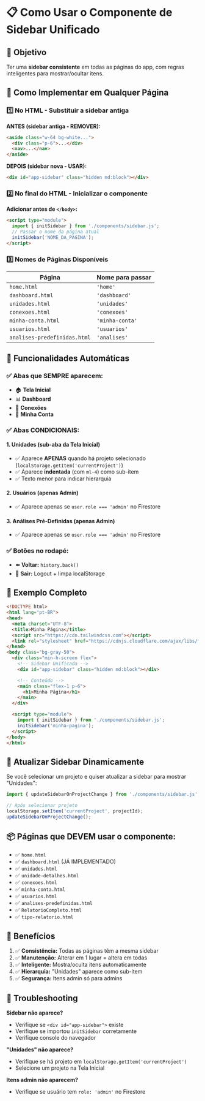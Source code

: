 # 📋 Como Usar o Componente de Sidebar Unificado

## 🎯 Objetivo
Ter uma **sidebar consistente** em todas as páginas do app, com regras inteligentes para mostrar/ocultar itens.

## 🚀 Como Implementar em Qualquer Página

### 1️⃣ No HTML - Substituir a sidebar antiga

**ANTES (sidebar antiga - REMOVER):**
```html
<aside class="w-64 bg-white...">
  <div class="p-6">...</div>
  <nav>...</nav>
</aside>
```

**DEPOIS (sidebar nova - USAR):**
```html
<div id="app-sidebar" class="hidden md:block"></div>
```

### 2️⃣ No final do HTML - Inicializar o componente

**Adicionar antes de `</body>`:**
```html
<script type="module">
  import { initSidebar } from './components/sidebar.js';
  // Passar o nome da página atual
  initSidebar('NOME_DA_PAGINA');
</script>
```

### 3️⃣ Nomes de Páginas Disponíveis

| Página | Nome para passar |
|--------|------------------|
| `home.html` | `'home'` |
| `dashboard.html` | `'dashboard'` |
| `unidades.html` | `'unidades'` |
| `conexoes.html` | `'conexoes'` |
| `minha-conta.html` | `'minha-conta'` |
| `usuarios.html` | `'usuarios'` |
| `analises-predefinidas.html` | `'analises'` |

## 🎨 Funcionalidades Automáticas

### ✅ Abas que SEMPRE aparecem:
- 🏠 **Tela Inicial**
- 📊 **Dashboard**
- 🔌 **Conexões**
- 👤 **Minha Conta**

### ✅ Abas CONDICIONAIS:

#### 1. **Unidades** (sub-aba da Tela Inicial)
- ✅ Aparece **APENAS** quando há projeto selecionado (`localStorage.getItem('currentProject')`)
- ✅ Aparece **indentada** (com `ml-4`) como sub-item
- ✅ Texto menor para indicar hierarquia

#### 2. **Usuários** (apenas Admin)
- ✅ Aparece apenas se `user.role === 'admin'` no Firestore

#### 3. **Análises Pré-Definidas** (apenas Admin)
- ✅ Aparece apenas se `user.role === 'admin'` no Firestore

### ✅ Botões no rodapé:
- ⬅️ **Voltar:** `history.back()`
- 🚪 **Sair:** Logout + limpa localStorage

## 📝 Exemplo Completo

```html
<!DOCTYPE html>
<html lang="pt-BR">
<head>
  <meta charset="UTF-8">
  <title>Minha Página</title>
  <script src="https://cdn.tailwindcss.com"></script>
  <link rel="stylesheet" href="https://cdnjs.cloudflare.com/ajax/libs/font-awesome/6.4.0/css/all.min.css">
</head>
<body class="bg-gray-50">
  <div class="min-h-screen flex">
    <!-- Sidebar Unificada -->
    <div id="app-sidebar" class="hidden md:block"></div>

    <!-- Conteúdo -->
    <main class="flex-1 p-6">
      <h1>Minha Página</h1>
    </main>
  </div>

  <script type="module">
    import { initSidebar } from './components/sidebar.js';
    initSidebar('minha-pagina');
  </script>
</body>
</html>
```

## 🔄 Atualizar Sidebar Dinamicamente

Se você selecionar um projeto e quiser atualizar a sidebar para mostrar "Unidades":

```javascript
import { updateSidebarOnProjectChange } from './components/sidebar.js';

// Após selecionar projeto
localStorage.setItem('currentProject', projectId);
updateSidebarOnProjectChange();
```

## 📦 Páginas que DEVEM usar o componente:

- ✅ `home.html`
- ✅ `dashboard.html` (JÁ IMPLEMENTADO)
- ✅ `unidades.html`
- ✅ `unidade-detalhes.html`
- ✅ `conexoes.html`
- ✅ `minha-conta.html`
- ✅ `usuarios.html`
- ✅ `analises-predefinidas.html`
- ✅ `RelatorioCompleto.html`
- ✅ `tipo-relatorio.html`

## 🎯 Benefícios

1. ✅ **Consistência:** Todas as páginas têm a mesma sidebar
2. ✅ **Manutenção:** Alterar em 1 lugar = altera em todas
3. ✅ **Inteligente:** Mostra/oculta itens automaticamente
4. ✅ **Hierarquia:** "Unidades" aparece como sub-item
5. ✅ **Segurança:** Itens admin só para admins

## 🐛 Troubleshooting

**Sidebar não aparece?**
- Verifique se `<div id="app-sidebar">` existe
- Verifique se importou `initSidebar` corretamente
- Verifique console do navegador

**"Unidades" não aparece?**
- Verifique se há projeto em `localStorage.getItem('currentProject')`
- Selecione um projeto na Tela Inicial

**Itens admin não aparecem?**
- Verifique se usuário tem `role: 'admin'` no Firestore

